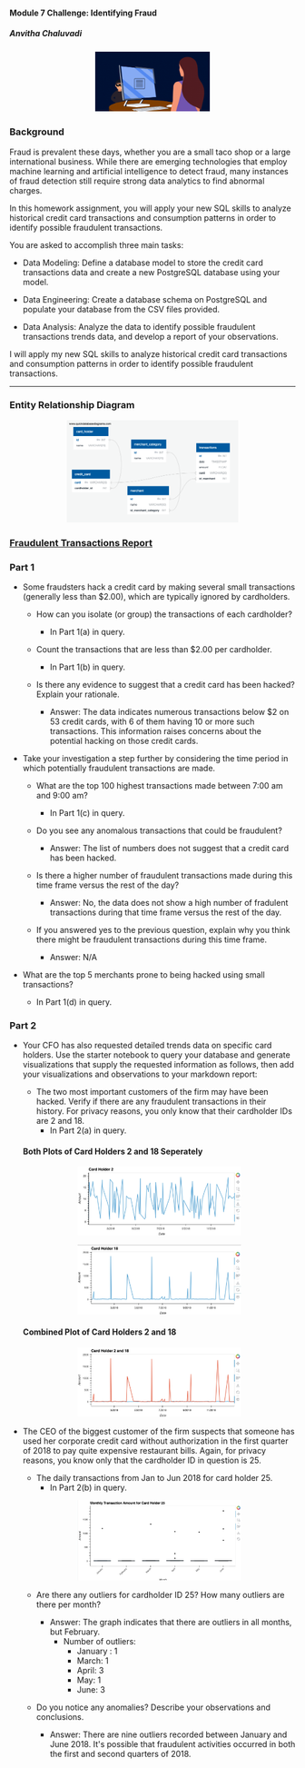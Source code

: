#### Module 7 Challenge: Identifying Fraud
##### Anvitha Chaluvadi

<p align="center">
<img src = Images/fraud.gif width =40% height 30%=/>
</p>

### Background
Fraud is prevalent these days, whether you are a small taco shop or a large international business. While there are emerging technologies that employ machine learning and artificial intelligence to detect fraud, many instances of fraud detection still require strong data analytics to find abnormal charges.

In this homework assignment, you will apply your new SQL skills to analyze historical credit card transactions and consumption patterns in order to identify possible fraudulent transactions.

 You are asked to accomplish three main tasks:

* Data Modeling: Define a database model to store the credit card transactions data and create a new PostgreSQL database using your model.

* Data Engineering: Create a database schema on PostgreSQL and populate your database from the CSV files provided.

* Data Analysis: Analyze the data to identify possible fraudulent transactions trends data, and develop a report of your observations.

I will apply my new SQL skills to analyze historical credit card transactions and consumption patterns in order to identify possible fraudulent transactions.

---
### Entity Relationship Diagram

<p align="center">
<img src = Images/ERD-fraud_detection.png width =60% height 30%=/>
</p>

### <ins>Fraudulent Transactions Report</ins>

### Part 1
* Some fraudsters hack a credit card by making several small transactions (generally less than $2.00), which are typically ignored by cardholders.

    * How can you isolate (or group) the transactions of each cardholder?
        * In Part 1(a) in query.

    * Count the transactions that are less than $2.00 per cardholder.
        * In Part 1(b) in query.

    * Is there any evidence to suggest that a credit card has been hacked? Explain your rationale.
        * Answer: The data indicates numerous transactions below $2 on 53 credit cards, with 6 of them having 10 or more such transactions. This information raises concerns about the potential hacking on those credit cards.

* Take your investigation a step further by considering the time period in which potentially fraudulent transactions are made.

    * What are the top 100 highest transactions made between 7:00 am and 9:00 am?
        * In Part 1(c) in query.

    * Do you see any anomalous transactions that could be fraudulent?
        * Answer: The list of numbers does not suggest that a credit card has been hacked.

    * Is there a higher number of fraudulent transactions made during this time frame versus the rest of the day?
        * Answer: No, the data does not show a high number of fradulent transactions during that time frame versus the rest of the day.

    * If you answered yes to the previous question, explain why you think there might be fraudulent transactions during this time frame.
        * Answer: N/A

* What are the top 5 merchants prone to being hacked using small transactions?
    * In Part 1(d) in query.

### Part 2
* Your CFO has also requested detailed trends data on specific card holders. Use the starter notebook to query your database and generate visualizations that supply the requested information as follows, then add your visualizations and observations to your markdown report:

    * The two most important customers of the firm may have been hacked. Verify if there are any fraudulent transactions in their history. For privacy reasons, you only know that their cardholder IDs are 2 and 18. 
        * In Part 2(a) in query.

    #### Both Plots of Card Holders 2 and 18 Seperately  
     <p align="center">
     <img src = Images/cardholder2_graph.jpg width =60% height 30%=/>
     </p>
     <p align="center">
     <img src = Images/cardholder18_graph.jpg width =60% height 30%=/>
     </p>

    #### Combined Plot of Card Holders 2 and 18

     <p align="center">
     <img src = Images/combined2and18.jpg width =60% height 30%=/>
     </p>


* The CEO of the biggest customer of the firm suspects that someone has used her corporate credit card without authorization in the first quarter of 2018 to pay quite expensive restaurant bills. Again, for privacy reasons, you know only that the cardholder ID in question is 25.
    * The daily transactions from Jan to Jun 2018 for card holder 25.
        * In Part 2(b) in query.

     <p align="center">
     <img src = Images/outlier.jpg width =60% height 30%=/>
     </p>

    * Are there any outliers for cardholder ID 25? How many outliers are there per month?
        * Answer: The graph indicates that there are outliers in all months, but February.
            * Number of outliers:
                * January : 1
                * March: 1
                * April: 3
                * May: 1
                * June: 3

    * Do you notice any anomalies? Describe your observations and conclusions.
        * Answer: There are nine outliers recorded between January and June 2018. It's possible that fraudulent activities occurred in both the first and second quarters of 2018.


